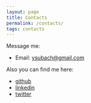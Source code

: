 ```yaml
---
layout: page
title: Contacts
permalink: /contacts/
tags: contacts
---
```


Message me:

- Email: <ysubach@gmail.com>

Also you can find me here:

- [github](https://github.com/ysubach)
- [linkedin](https://www.linkedin.com/in/ysubach)
- [twitter](https://twitter.com/ysubach)
